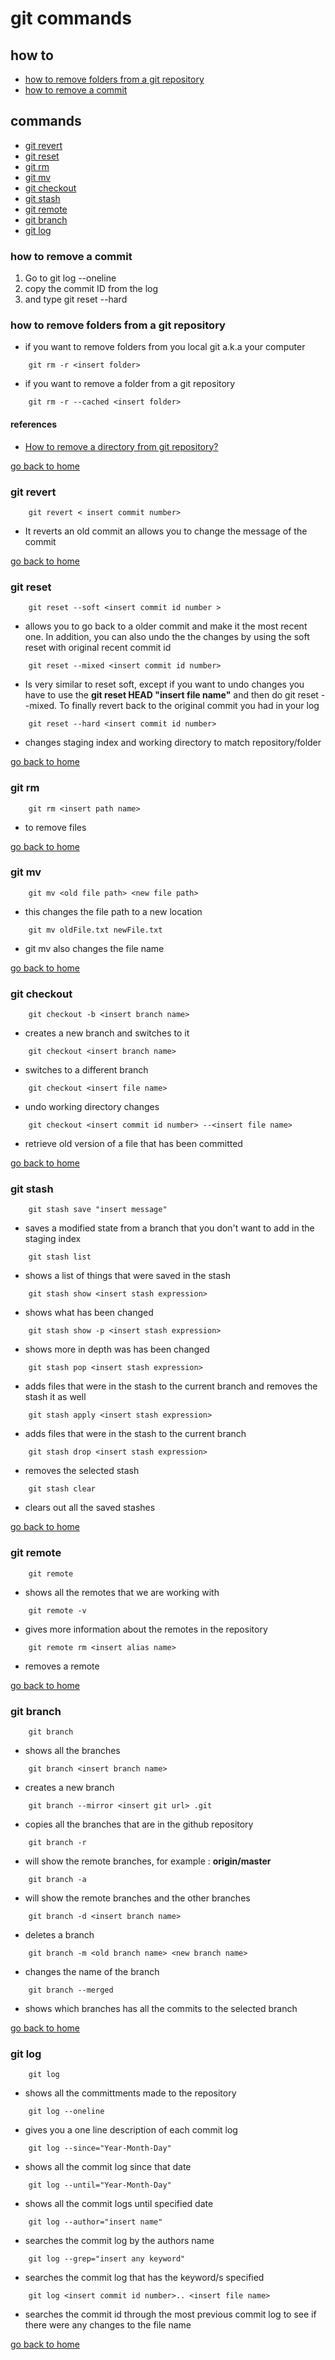 # git commands

## how to
- [how to remove folders from a git repository][remove-folder]
- [how to remove a commit][rm-commit]

## commands
- [git revert][revert]
- [git reset][reset]
- [git rm][rm]
- [git mv][mv]
- [git checkout][checkout]
- [git stash][stash]
- [git remote][remote]
- [git branch][branch]
- [git log][log]

[rm-commit]:#how-to-remove-a-commit
[log]:#git-log
[branch]:#git-branch
[remote]:#git-remote
[stash]:#git-stash
[checkout]:#git-checkout
[mv]:#git-mv
[rm]:#git-rm
[reset]:#git-reset
[revert]:#git-revert
[home]:#git-commands
[remove-folder]:#how-to-remove-folders-from-a-git-repository


### how to remove a commit
1. Go to  git log --oneline
2. copy the commit ID from the log
3. and type git reset --hard <commitID>

### how to remove folders from a git repository
- if you want to remove folders from you local git
a.k.a your computer

```
	git rm -r <insert folder>
```
- if you want to remove a folder from a git repository

```
	git rm -r --cached <insert folder>
```

#### references
- [How to remove a directory from git repository?](https://stackoverflow.com/questions/6313126/how-to-remove-a-directory-from-git-repository)

[go back to home][home]

### git revert

```
	git revert < insert commit number>
```
- It reverts an old commit an allows you to change the message of the commit

[go back to home][home]


### git reset

```
	git reset --soft <insert commit id number >
```
- allows you to go back to a older commit and make it the most recent one. In addition, you can also undo the the changes by using  the soft reset with original recent commit id


```
	git reset --mixed <insert commit id number>
```
- Is very similar to  reset soft, except if you want to undo changes you have to use the **git reset HEAD "insert file name"** and then do git reset --mixed. To finally revert back to the original commit you had in your log


```
	git reset --hard <insert commit id number>
```
- changes staging index and working directory to match repository/folder


[go back to home][home]


### git rm

```
	git rm <insert path name>
```
- to remove files

[go back to home][home]

### git mv

```
	git mv <old file path> <new file path>
```
- this changes the file path to a new location

```
	git mv oldFile.txt newFile.txt
```
- git mv also changes the file name

[go back to home][home]


### git checkout

```
	git checkout -b <insert branch name>
```
- creates a new branch and switches to it

```
	git checkout <insert branch name>
```
- switches to a different branch

```
	git checkout <insert file name>
```
- undo working directory changes

```
	git checkout <insert commit id number> --<insert file name>
```
- retrieve old version of a file that has been committed

[go back to home][home]

### git stash

```
	git stash save "insert message"
```
- saves a modified state from a branch that you don't want to add in the staging index

```
	git stash list
```
- shows a list of things that were saved in the stash

```
	git stash show <insert stash expression>
```
- shows what has been changed

```
	git stash show -p <insert stash expression>
```
- shows more in depth was has been changed

```
	git stash pop <insert stash expression>
```
- adds files that were in the stash to the current branch and removes the stash it as well

```
	git stash apply <insert stash expression>
```
- adds files that were in the stash to the current branch

```
	git stash drop <insert stash expression>
```
- removes the selected stash

```
	git stash clear
```
- clears out all the saved stashes


[go back to home][home]


### git remote

```
	git remote
```
- shows all the remotes that we are working with

```
	git remote -v
```
- gives more information about the remotes in the repository

```
	git remote rm <insert alias name>
```
- removes a remote


[go back to home][home]

### git branch

```
	git branch
```
- shows all the branches

```
	git branch <insert branch name>
```
- creates a new branch

```
	git branch --mirror <insert git url> .git
```
- copies all the branches that are in the github repository

```
	git branch -r
```
- will show the remote branches, for example : **origin/master**

```
	git branch -a
```
- will show the remote branches and the other branches

```
	git branch -d <insert branch name>
```
- deletes a branch

```
	git branch -m <old branch name> <new branch name>
```
- changes the name of the branch

```
	git branch --merged
```
- shows which branches has all the commits to the selected branch


[go back to home][home]


### git log

```
	git log
```
- shows all the committments made to the repository


```
	git log --oneline
```
- gives you a one line description of each commit log

```
	git log --since="Year-Month-Day"
```
- shows all the commit log since that date

```
	git log --until="Year-Month-Day"
```
- shows all the commit logs until specified date

```
	git log --author="insert name"
```
- searches the commit log by the authors name

```
	git log --grep="insert any keyword"
```
- searches the commit log that has the keyword/s specified

```
	git log <insert commit id number>.. <insert file name>
```
- searches the commit id through the most previous commit log to see if there were any changes to the file name


[go back to home][home]
